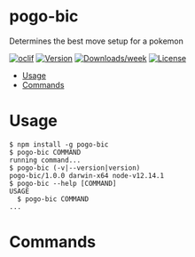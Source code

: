pogo-bic
========

Determines the best move setup for a pokemon

[![oclif](https://img.shields.io/badge/cli-oclif-brightgreen.svg)](https://oclif.io)
[![Version](https://img.shields.io/npm/v/pogo-bic.svg)](https://npmjs.org/package/pogo-bic)
[![Downloads/week](https://img.shields.io/npm/dw/pogo-bic.svg)](https://npmjs.org/package/pogo-bic)
[![License](https://img.shields.io/npm/l/pogo-bic.svg)](https://github.com/ebertsch/pogo-bic/blob/master/package.json)

<!-- toc -->
* [Usage](#usage)
* [Commands](#commands)
<!-- tocstop -->
# Usage
<!-- usage -->
```sh-session
$ npm install -g pogo-bic
$ pogo-bic COMMAND
running command...
$ pogo-bic (-v|--version|version)
pogo-bic/1.0.0 darwin-x64 node-v12.14.1
$ pogo-bic --help [COMMAND]
USAGE
  $ pogo-bic COMMAND
...
```
<!-- usagestop -->
# Commands
<!-- commands -->

<!-- commandsstop -->
